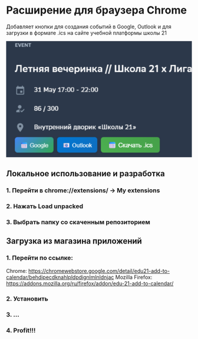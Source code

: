 # Расширение для браузера Chrome
Добавляет кнопки для создания событий в Google, Outlook и для загрузки в формате .ics на сайте учебной платформы школы 21


![alt text](Screen2.png)

## Локальное использование и разработка
### 1. Перейти в chrome://extensions/ -> My extensions
### 2. Нажать Load unpacked
### 3. Выбрать папку со скаченным репозиторием

## Загрузка из магазина приложений
### 1. Перейти по ссылке:
Chrome: https://chromewebstore.google.com/detail/edu21-add-to-calendar/behdipecdknahlpldpdignlmlnldnjac
Mozilla Firefox: https://addons.mozilla.org/ru/firefox/addon/edu-21-add-to-calendar/
### 2. Установить
### 3. ...
### 4. Profit!!!